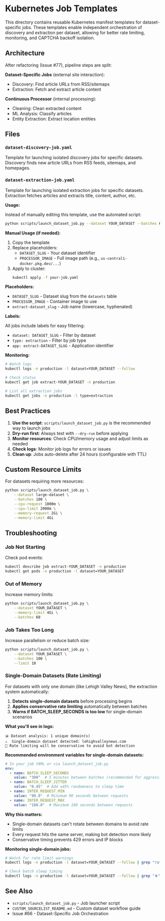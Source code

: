 # Kubernetes Job Templates

This directory contains reusable Kubernetes manifest templates for dataset-specific jobs.
These templates enable independent orchestration of discovery and extraction per dataset,
allowing for better rate limiting, monitoring, and CAPTCHA backoff isolation.

## Architecture

After refactoring (Issue #77), pipeline steps are split:

**Dataset-Specific Jobs** (external site interaction):
- Discovery: Find article URLs from RSS/sitemaps
- Extraction: Fetch and extract article content

**Continuous Processor** (internal processing):
- Cleaning: Clean extracted content
- ML Analysis: Classify articles
- Entity Extraction: Extract location entities

## Files

### `dataset-discovery-job.yaml`

Template for launching isolated discovery jobs for specific datasets.
Discovery finds new article URLs from RSS feeds, sitemaps, and homepages.

### `dataset-extraction-job.yaml`

Template for launching isolated extraction jobs for specific datasets.
Extraction fetches articles and extracts title, content, author, etc.

**Usage:**

Instead of manually editing this template, use the automated script:

```bash
python scripts/launch_dataset_job.py --dataset YOUR_DATASET --batches 60 --limit 20
```

**Manual Usage (if needed):**

1. Copy the template
2. Replace placeholders:
   - `DATASET_SLUG` - Your dataset identifier
   - `PROCESSOR_IMAGE` - Full image path (e.g., `us-central1-docker.pkg.dev/...`)
3. Apply to cluster:
   ```bash
   kubectl apply -f your-job.yaml
   ```

**Placeholders:**

- `DATASET_SLUG` - Dataset slug from the `datasets` table
- `PROCESSOR_IMAGE` - Container image to use
- `extract-dataset_slug` - Job name (lowercase, hyphenated)

**Labels:**

All jobs include labels for easy filtering:
- `dataset: DATASET_SLUG` - Filter by dataset
- `type: extraction` - Filter by job type
- `app: extract-DATASET_SLUG` - Application identifier

**Monitoring:**

```bash
# Watch logs
kubectl logs -n production -l dataset=YOUR_DATASET --follow

# Check status
kubectl get job extract-YOUR_DATASET -n production

# List all extraction jobs
kubectl get jobs -n production -l type=extraction
```

## Best Practices

1. **Use the script**: `scripts/launch_dataset_job.py` is the recommended way to launch jobs
2. **Dry-run first**: Always test with `--dry-run` before applying
3. **Monitor resources**: Check CPU/memory usage and adjust limits as needed
4. **Check logs**: Monitor job logs for errors or issues
5. **Clean up**: Jobs auto-delete after 24 hours (configurable with TTL)

## Custom Resource Limits

For datasets requiring more resources:

```bash
python scripts/launch_dataset_job.py \
    --dataset large-dataset \
    --batches 100 \
    --cpu-request 1000m \
    --cpu-limit 2000m \
    --memory-request 2Gi \
    --memory-limit 4Gi
```

## Troubleshooting

### Job Not Starting

Check pod events:
```bash
kubectl describe job extract-YOUR_DATASET -n production
kubectl get pods -n production -l dataset=YOUR_DATASET
```

### Out of Memory

Increase memory limits:
```bash
python scripts/launch_dataset_job.py \
    --dataset YOUR_DATASET \
    --memory-limit 4Gi \
    --batches 60
```

### Job Takes Too Long

Increase parallelism or reduce batch size:
```bash
python scripts/launch_dataset_job.py \
    --dataset YOUR_DATASET \
    --batches 100 \
    --limit 10
```

### Single-Domain Datasets (Rate Limiting)

For datasets with only one domain (like Lehigh Valley News), the extraction system automatically:

1. **Detects single-domain datasets** before processing begins
2. **Applies conservative rate limiting** automatically between batches
3. **Warns if BATCH_SLEEP_SECONDS is too low** for single-domain scenarios

**What you'll see in logs:**
```
📊 Dataset analysis: 1 unique domain(s)
⚠️  Single-domain dataset detected: lehighvalleynews.com
🐌 Rate limiting will be conservative to avoid bot detection
```

**Recommended environment variables for single-domain datasets:**

```yaml
# In your job YAML or via launch_dataset_job.py
env:
  - name: BATCH_SLEEP_SECONDS
    value: "300"  # 5 minutes between batches (recommended for aggressive bot detection)
  - name: BATCH_SLEEP_JITTER
    value: "0.45"  # Add ±45% randomness to sleep time
  - name: INTER_REQUEST_MIN
    value: "90.0"  # Minimum 90 seconds between requests
  - name: INTER_REQUEST_MAX
    value: "180.0"  # Maximum 180 seconds between requests
```

**Why this matters:**
- Single-domain datasets can't rotate between domains to avoid rate limits
- Every request hits the same server, making bot detection more likely
- Conservative timing prevents 429 errors and IP blocks

**Monitoring single-domain jobs:**
```bash
# Watch for rate limit warnings
kubectl logs -n production -l dataset=YOUR_DATASET --follow | grep "rate limit\|Single-domain"

# Check batch sleep timing
kubectl logs -n production -l dataset=YOUR_DATASET --follow | grep "⏸️"
```

## See Also

- `scripts/launch_dataset_job.py` - Job launcher script
- `CUSTOM_SOURCELIST_README.md` - Custom dataset workflow guide
- Issue #66 - Dataset-Specific Job Orchestration
